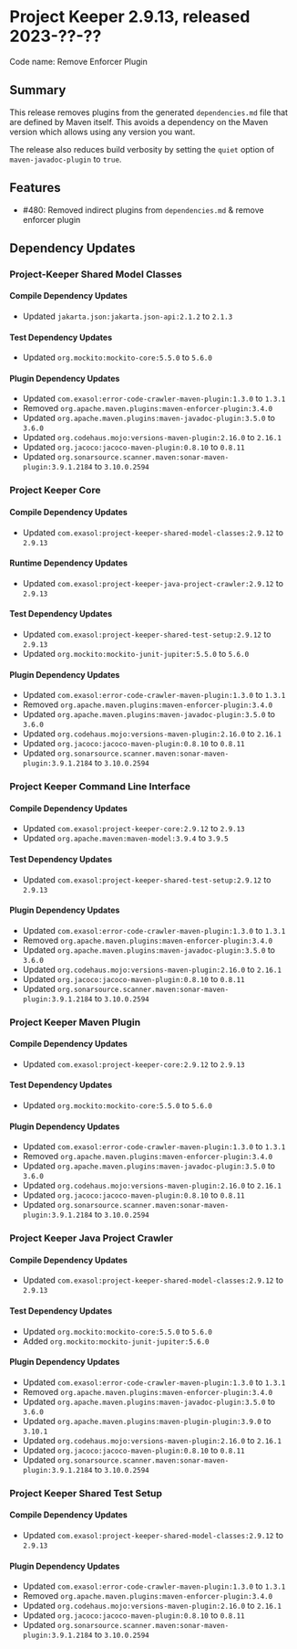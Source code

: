 # Project Keeper 2.9.13, released 2023-??-??

Code name: Remove Enforcer Plugin

## Summary

This release removes plugins from the generated `dependencies.md` file that are defined by Maven itself. This avoids a dependency on the Maven version which allows using any version you want.

The release also reduces build verbosity by setting the `quiet` option of `maven-javadoc-plugin` to `true`.

## Features

* #480: Removed indirect plugins from `dependencies.md` & remove enforcer plugin

## Dependency Updates

### Project-Keeper Shared Model Classes

#### Compile Dependency Updates

* Updated `jakarta.json:jakarta.json-api:2.1.2` to `2.1.3`

#### Test Dependency Updates

* Updated `org.mockito:mockito-core:5.5.0` to `5.6.0`

#### Plugin Dependency Updates

* Updated `com.exasol:error-code-crawler-maven-plugin:1.3.0` to `1.3.1`
* Removed `org.apache.maven.plugins:maven-enforcer-plugin:3.4.0`
* Updated `org.apache.maven.plugins:maven-javadoc-plugin:3.5.0` to `3.6.0`
* Updated `org.codehaus.mojo:versions-maven-plugin:2.16.0` to `2.16.1`
* Updated `org.jacoco:jacoco-maven-plugin:0.8.10` to `0.8.11`
* Updated `org.sonarsource.scanner.maven:sonar-maven-plugin:3.9.1.2184` to `3.10.0.2594`

### Project Keeper Core

#### Compile Dependency Updates

* Updated `com.exasol:project-keeper-shared-model-classes:2.9.12` to `2.9.13`

#### Runtime Dependency Updates

* Updated `com.exasol:project-keeper-java-project-crawler:2.9.12` to `2.9.13`

#### Test Dependency Updates

* Updated `com.exasol:project-keeper-shared-test-setup:2.9.12` to `2.9.13`
* Updated `org.mockito:mockito-junit-jupiter:5.5.0` to `5.6.0`

#### Plugin Dependency Updates

* Updated `com.exasol:error-code-crawler-maven-plugin:1.3.0` to `1.3.1`
* Removed `org.apache.maven.plugins:maven-enforcer-plugin:3.4.0`
* Updated `org.apache.maven.plugins:maven-javadoc-plugin:3.5.0` to `3.6.0`
* Updated `org.codehaus.mojo:versions-maven-plugin:2.16.0` to `2.16.1`
* Updated `org.jacoco:jacoco-maven-plugin:0.8.10` to `0.8.11`
* Updated `org.sonarsource.scanner.maven:sonar-maven-plugin:3.9.1.2184` to `3.10.0.2594`

### Project Keeper Command Line Interface

#### Compile Dependency Updates

* Updated `com.exasol:project-keeper-core:2.9.12` to `2.9.13`
* Updated `org.apache.maven:maven-model:3.9.4` to `3.9.5`

#### Test Dependency Updates

* Updated `com.exasol:project-keeper-shared-test-setup:2.9.12` to `2.9.13`

#### Plugin Dependency Updates

* Updated `com.exasol:error-code-crawler-maven-plugin:1.3.0` to `1.3.1`
* Removed `org.apache.maven.plugins:maven-enforcer-plugin:3.4.0`
* Updated `org.apache.maven.plugins:maven-javadoc-plugin:3.5.0` to `3.6.0`
* Updated `org.codehaus.mojo:versions-maven-plugin:2.16.0` to `2.16.1`
* Updated `org.jacoco:jacoco-maven-plugin:0.8.10` to `0.8.11`
* Updated `org.sonarsource.scanner.maven:sonar-maven-plugin:3.9.1.2184` to `3.10.0.2594`

### Project Keeper Maven Plugin

#### Compile Dependency Updates

* Updated `com.exasol:project-keeper-core:2.9.12` to `2.9.13`

#### Test Dependency Updates

* Updated `org.mockito:mockito-core:5.5.0` to `5.6.0`

#### Plugin Dependency Updates

* Updated `com.exasol:error-code-crawler-maven-plugin:1.3.0` to `1.3.1`
* Removed `org.apache.maven.plugins:maven-enforcer-plugin:3.4.0`
* Updated `org.apache.maven.plugins:maven-javadoc-plugin:3.5.0` to `3.6.0`
* Updated `org.codehaus.mojo:versions-maven-plugin:2.16.0` to `2.16.1`
* Updated `org.jacoco:jacoco-maven-plugin:0.8.10` to `0.8.11`
* Updated `org.sonarsource.scanner.maven:sonar-maven-plugin:3.9.1.2184` to `3.10.0.2594`

### Project Keeper Java Project Crawler

#### Compile Dependency Updates

* Updated `com.exasol:project-keeper-shared-model-classes:2.9.12` to `2.9.13`

#### Test Dependency Updates

* Updated `org.mockito:mockito-core:5.5.0` to `5.6.0`
* Added `org.mockito:mockito-junit-jupiter:5.6.0`

#### Plugin Dependency Updates

* Updated `com.exasol:error-code-crawler-maven-plugin:1.3.0` to `1.3.1`
* Removed `org.apache.maven.plugins:maven-enforcer-plugin:3.4.0`
* Updated `org.apache.maven.plugins:maven-javadoc-plugin:3.5.0` to `3.6.0`
* Updated `org.apache.maven.plugins:maven-plugin-plugin:3.9.0` to `3.10.1`
* Updated `org.codehaus.mojo:versions-maven-plugin:2.16.0` to `2.16.1`
* Updated `org.jacoco:jacoco-maven-plugin:0.8.10` to `0.8.11`
* Updated `org.sonarsource.scanner.maven:sonar-maven-plugin:3.9.1.2184` to `3.10.0.2594`

### Project Keeper Shared Test Setup

#### Compile Dependency Updates

* Updated `com.exasol:project-keeper-shared-model-classes:2.9.12` to `2.9.13`

#### Plugin Dependency Updates

* Updated `com.exasol:error-code-crawler-maven-plugin:1.3.0` to `1.3.1`
* Removed `org.apache.maven.plugins:maven-enforcer-plugin:3.4.0`
* Updated `org.codehaus.mojo:versions-maven-plugin:2.16.0` to `2.16.1`
* Updated `org.jacoco:jacoco-maven-plugin:0.8.10` to `0.8.11`
* Updated `org.sonarsource.scanner.maven:sonar-maven-plugin:3.9.1.2184` to `3.10.0.2594`
